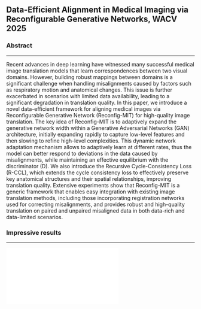 ## Data-Efficient Alignment in Medical Imaging via Reconfigurable Generative Networks, WACV 2025


### Abstract

---
Recent advances in deep learning have witnessed many successful medical image translation models that learn correspondences between two visual domains. However, building robust mappings between domains is a significant challenge when handling misalignments caused by factors such as respiratory motion and anatomical changes. This issue is further exacerbated in scenarios with limited data availability, leading to a significant degradation in translation quality. In this paper, we introduce a novel data-efficient framework for aligning medical images via Reconfigurable Generative Network (Reconfig-MIT) for high-quality image translation. The key idea of Reconfig-MIT is to adaptively expand the generative network width within a Generative Adversarial Networks (GAN) architecture, initially expanding rapidly to capture low-level features and then slowing to refine high-level complexities. This dynamic network adaptation mechanism allows to adaptively learn at different rates, thus the model can better respond to deviations in the data caused by misalignments, while maintaining an effective equilibrium with the discriminator (D). We also introduce the Recursive Cycle-Consistency Loss (R-CCL), which extends the cycle consistency loss to effectively preserve key anatomical structures and their spatial relationships, improving translation quality. Extensive experiments show that Reconfig-MIT is a generic framework that enables easy integration with existing image translation methods, including those incorporating registration networks used for correcting misalignments, and provides robust and high-quality translation on paired and unpaired misaligned data in both data-rich and data-limited scenarios.


### Impressive results

---
![Mian Figure](./figures/DF.pdf "Main Figure")